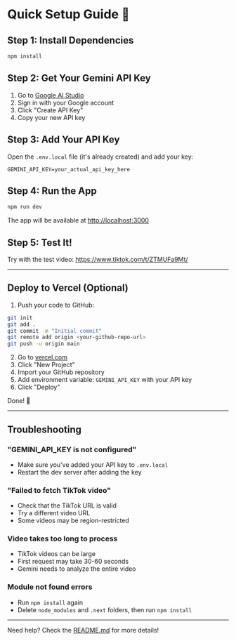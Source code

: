 # Quick Setup Guide 🚀

## Step 1: Install Dependencies

```bash
npm install
```

## Step 2: Get Your Gemini API Key

1. Go to [Google AI Studio](https://aistudio.google.com/app/apikey)
2. Sign in with your Google account
3. Click "Create API Key"
4. Copy your new API key

## Step 3: Add Your API Key

Open the `.env.local` file (it's already created) and add your key:

```
GEMINI_API_KEY=your_actual_api_key_here
```

## Step 4: Run the App

```bash
npm run dev
```

The app will be available at [http://localhost:3000](http://localhost:3000)

## Step 5: Test It!

Try with the test video: https://www.tiktok.com/t/ZTMUFa9Mt/

---

## Deploy to Vercel (Optional)

1. Push your code to GitHub:
```bash
git init
git add .
git commit -m "Initial commit"
git remote add origin <your-github-repo-url>
git push -u origin main
```

2. Go to [vercel.com](https://vercel.com)
3. Click "New Project"
4. Import your GitHub repository
5. Add environment variable: `GEMINI_API_KEY` with your API key
6. Click "Deploy"

Done! 🎉

---

## Troubleshooting

### "GEMINI_API_KEY is not configured"
- Make sure you've added your API key to `.env.local`
- Restart the dev server after adding the key

### "Failed to fetch TikTok video"
- Check that the TikTok URL is valid
- Try a different video URL
- Some videos may be region-restricted

### Video takes too long to process
- TikTok videos can be large
- First request may take 30-60 seconds
- Gemini needs to analyze the entire video

### Module not found errors
- Run `npm install` again
- Delete `node_modules` and `.next` folders, then run `npm install`

---

Need help? Check the [README.md](./README.md) for more details!

